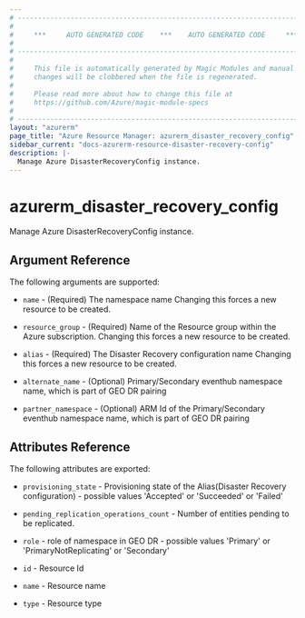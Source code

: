```yaml
---
# ----------------------------------------------------------------------------
#
#     ***     AUTO GENERATED CODE    ***    AUTO GENERATED CODE     ***
#
# ----------------------------------------------------------------------------
#
#     This file is automatically generated by Magic Modules and manual
#     changes will be clobbered when the file is regenerated.
#
#     Please read more about how to change this file at
#     https://github.com/Azure/magic-module-specs
#
# ----------------------------------------------------------------------------
layout: "azurerm"
page_title: "Azure Resource Manager: azurerm_disaster_recovery_config"
sidebar_current: "docs-azurerm-resource-disaster-recovery-config"
description: |-
  Manage Azure DisasterRecoveryConfig instance.
---
```


# azurerm_disaster_recovery_config

Manage Azure DisasterRecoveryConfig instance.


## Argument Reference

The following arguments are supported:

* `name` - (Required) The namespace name Changing this forces a new resource to be created.

* `resource_group` - (Required) Name of the Resource group within the Azure subscription. Changing this forces a new resource to be created.

* `alias` - (Required) The Disaster Recovery configuration name Changing this forces a new resource to be created.

* `alternate_name` - (Optional) Primary/Secondary eventhub namespace name, which is part of GEO DR pairing

* `partner_namespace` - (Optional) ARM Id of the Primary/Secondary eventhub namespace name, which is part of GEO DR pairing

## Attributes Reference

The following attributes are exported:

* `provisioning_state` - Provisioning state of the Alias(Disaster Recovery configuration) - possible values 'Accepted' or 'Succeeded' or 'Failed'

* `pending_replication_operations_count` - Number of entities pending to be replicated.

* `role` - role of namespace in GEO DR - possible values 'Primary' or 'PrimaryNotReplicating' or 'Secondary'

* `id` - Resource Id

* `name` - Resource name

* `type` - Resource type
